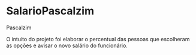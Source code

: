 # SalarioPascalzim

Pascalzim

O intuito do projeto foi elaborar o percentual das pessoas que escolheram as opções e avisar o novo salário do funcionário.
